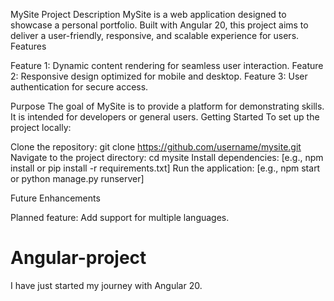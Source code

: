 MySite Project Description
MySite is a web application designed to showcase a personal portfolio. Built with Angular 20, this project aims to deliver a user-friendly, responsive, and scalable experience for users.
Features

Feature 1: Dynamic content rendering for seamless user interaction.
Feature 2: Responsive design optimized for mobile and desktop.
Feature 3: User authentication for secure access.

Purpose
The goal of MySite is to provide a platform for demonstrating skills. It is intended for developers or general users.
Getting Started
To set up the project locally:

Clone the repository: git clone https://github.com/username/mysite.git
Navigate to the project directory: cd mysite
Install dependencies: [e.g., npm install or pip install -r requirements.txt]
Run the application: [e.g., npm start or python manage.py runserver]

Future Enhancements

Planned feature: Add support for multiple languages.
# Angular-project
I have just started my journey with Angular 20.
